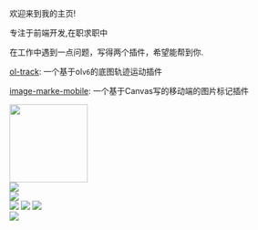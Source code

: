 欢迎来到我的主页!

专注于前端开发,在职求职中

在工作中遇到一点问题，写得两个插件，希望能帮到你.

[ol-track](https://www.npmjs.com/package/ol-track): 一个基于ol`v6`的底图轨迹运动插件

[image-marke-mobile](https://www.npmjs.com/package/image-mark-mobile): 一个基于Canvas写的移动端的图片标记插件

<div align="left"> 
<img height="137px" src="https://github-readme-stats.vercel.app/api?username=nuxwe&hide_title=true&hide_border=true&show_icons=trueline_height=21&text_color=000&icon_color=000&bg_color=0,ea6161,ffc64d,fffc4d,52fa5a&theme=graywhite" /> </div>
<div align="left"> 
<img src="https://github-readme-stats.vercel.app/api/top-langs/?username=nuxwe&hide_title=true&hide_border=true&layout=compact&langs_count=6&text_color=000&icon_color=fff&bg_color=0,52fa5a,4dfcff,c64dff&theme=graywhite" /> 
</div>
<div align="left"> <img src="https://github-profile-trophy.vercel.app/?username=nuxwe" /> </div>
<div align="left"> <img src="https://img.shields.io/badge/-HTML5-E34F26?style=flat-square&logo=html5&logoColor=white" /> <img src="https://img.shields.io/badge/-CSS3-1572B6?style=flat-square&logo=css3" /> <img src="https://img.shields.io/badge/-JavaScript-oringe?style=flat-square&logo=javascript" /> </div>
<div align="left"> <img src="https://github-readme-streak-stats.herokuapp.com/?user=nuxwe" /> </div>
